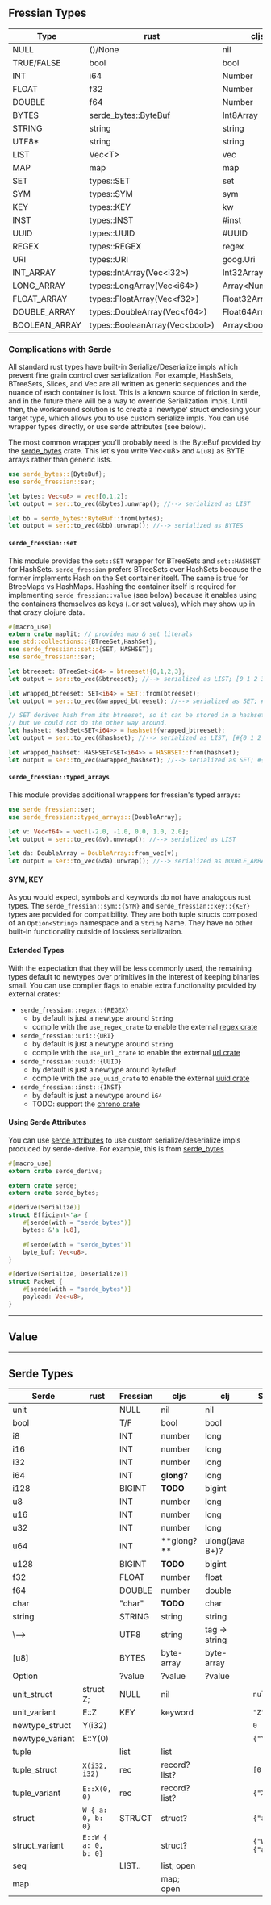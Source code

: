 ## Fressian Types

| Type       | rust | cljs    | clj  |
|------------|------|---------|------|
| NULL       |  ()/None  | nil     | nil  
| TRUE/FALSE | bool | bool | bool
| INT        | i64  | Number | Long
| FLOAT      | f32  | Number | Float
| DOUBLE     | f64  | Number | Double
| BYTES      | [serde_bytes::ByteBuf][serde_bytes] | Int8Array | byte[]
| STRING     | string       | string | string
| UTF8*      | string       | string | string
| LIST       | Vec&lt;T&gt; | vec    | vec
| MAP        | map          | map    | map
| SET        | types::SET   | set    | set
| SYM        | types::SYM   | sym   | sym
| KEY        | types::KEY   | kw    | kw
| INST       | types::INST  | #inst | #inst
| UUID       | types::UUID  | #UUID |#UUID
| REGEX      | types::REGEX | regex | regex
| URI        | types::URI   | goog.Uri | URL
| INT_ARRAY     | types::IntArray(Vec&lt;i32&gt;)      | Int32Array | int[]
| LONG_ARRAY    | types::LongArray(Vec&lt;i64&gt;)     | Array&lt;Number&gt;*^ | long[]
| FLOAT_ARRAY   | types::FloatArray(Vec&lt;f32&gt;)    | Float32Array          | float[]
| DOUBLE_ARRAY  | types::DoubleArray(Vec&lt;f64&gt;)   | Float64Array          | double[]
| BOOLEAN_ARRAY | types::BooleanArray(Vec&lt;bool&gt;) | Array&lt;bool&gt;*^   | bool[]







### Complications with Serde

All standard rust types have built-in Serialize/Deserialize impls which prevent fine grain control over serialization. For example, HashSets, BTreeSets, Slices, and Vec<T> are all written as generic sequences and the nuance of each container is lost. This is a known source of friction in serde, and in the future there will be a way to override Serialization impls. Until then, the workaround solution is to create a 'newtype' struct enclosing your target type, which allows you to use custom serialize impls. You can use wrapper types directly, or use serde attributes (see below).

The most common wrapper you'll probably need is the ByteBuf provided by the [serde_bytes][serde_bytes] crate. This let's you write Vec&lt;u8&gt; and `&[u8]` as BYTE arrays rather than generic lists.

```rust
use serde_bytes::{ByteBuf};
use serde_fressian::ser;

let bytes: Vec<u8> = vec![0,1,2];
let output = ser::to_vec(&bytes).unwrap(); //--> serialized as LIST

let bb = serde_bytes::ByteBuf::from(bytes);
let output = ser::to_vec(&bb).unwrap(); //--> serialized as BYTES

```
#### `serde_fressian::set`

This module provides the `set::SET` wrapper for BTreeSets and `set::HASHSET` for HashSets. `serde_fressian` prefers BTreeSets over HashSets because the former implements Hash on the Set container itself. The same is true for BtreeMaps vs HashMaps. Hashing the container itself is required for implementing `serde_fressian::value` (see below) because it enables using the containers themselves as keys (..or set values), which may show up in that crazy clojure data.

```rust
#[macro_use]
extern crate maplit; // provides map & set literals
use std::collections::{BTreeSet,HashSet};
use serde_fressian::set::{SET, HASHSET};
use serde_fressian::ser;

let btreeset: BTreeSet<i64> = btreeset!{0,1,2,3};
let output = ser::to_vec(&btreeset); //--> serialized as LIST; [0 1 2 3]

let wrapped_btreeset: SET<i64> = SET::from(btreeset);
let output = ser::to_vec(&wrapped_btreeset); //--> serialized as SET; #{0 1 2 3}

// SET derives hash from its btreeset, so it can be stored in a hashset if we want
// but we could not do the other way around.
let hashset: HashSet<SET<i64>> = hashset!{wrapped_btreeset};
let output = ser::to_vec(&hashset); //--> serialized as LIST; [#{0 1 2 3}]

let wrapped_hashset: HASHSET<SET<i64>> = HASHSET::from(hashset);
let output = ser::to_vec(&wrapped_hashset); //--> serialized as SET; #{#{0 1 2 3}}
```

#### `serde_fressian::typed_arrays`

This module provides additional wrappers for fressian's typed arrays:

```rust
use serde_fressian::ser;
use serde_fressian::typed_arrays::{DoubleArray};

let v: Vec<f64> = vec![-2.0, -1.0, 0.0, 1.0, 2.0];
let output = ser::to_vec(&v).unwrap(); //--> serialized as LIST

let da: DoubleArray = DoubleArray::from_vec(v);
let output = ser::to_vec(&da).unwrap(); //--> serialized as DOUBLE_ARRAY
```

#### SYM, KEY
As you would expect, symbols and keywords do not have analogous rust types. The `serde_fressian::sym::{SYM}` and `serde_fressian::key::{KEY}` types are provided for compatibility. They are both tuple structs composed of an `Option<String>` namespace and a `String` Name. They have no other built-in functionality outside of lossless serialization.


#### Extended Types
With the expectation that they will be less commonly used, the remaining types default to newtypes over primitives in the interest of keeping binaries small. You can use compiler flags to enable extra functionality provided by external crates:

+ `serde_fressian::regex::{REGEX}`
  - by default is just a newtype around `String`
  - compile with the `use_regex_crate` to enable the external [regex crate][reg]
+ `serde_fressian::uri::{URI}`
  - by default is just a newtype around `String`
  - compile with the `use_url_crate` to enable the external [url crate][url]
+ `serde_fressian::uuid::{UUID}`
  - by default is just a newtype around `ByteBuf`
  - compile with the `use_uuid_crate` to enable the external [uuid crate][uuid]
+ `serde_fressian::inst::{INST}`
  - by default is just a newtype around `i64`
  - TODO: support the [chrono crate][chrono]


#### Using Serde Attributes

You can use [serde attributes](https://serde.rs/attributes.html) to use custom serialize/deserialize impls produced by serde-derive. For example, this is from [serde_bytes][serde_bytes]

```rust
#[macro_use]
extern crate serde_derive;

extern crate serde;
extern crate serde_bytes;

#[derive(Serialize)]
struct Efficient<'a> {
    #[serde(with = "serde_bytes")]
    bytes: &'a [u8],

    #[serde(with = "serde_bytes")]
    byte_buf: Vec<u8>,
}

#[derive(Serialize, Deserialize)]
struct Packet {
    #[serde(with = "serde_bytes")]
    payload: Vec<u8>,
}
```




<!-- [Url][url] -->
<!-- [Regex][reg] -->
<!-- [Uuid][uuid] -->
<!-- [Datetime&lt;Utc&gt;][chrono] -->
[chrono]: https://github.com/chronotope/chrono
[uuid]: https://github.com/uuid-rs/uuid
[reg]: https://github.com/rust-lang/regex
[url]: https://github.com/servo/rust-url
[serde_bytes]: https://docs.serde.rs/serde_bytes

<hr>

## Value

<hr>

## Serde Types
| Serde           |      rust          | Fressian| cljs | clj | Serde JSON          
|-----------------|--------------------|---------------------|---------|---------------|--------------
| unit            |                    |  NULL   | nil           | nil   
| bool            |                    |  T/F    | bool          | bool  
| i8              |                    |  INT    | number        | long  
| i16             |                    |  INT    | number        | long  
| i32             |                    |  INT    | number        | long  
| i64             |                    |  INT    | **glong?**    | long  
| i128            |                    |  BIGINT | **TODO**      | bigint
| u8              |                    |  INT    | number        | long
| u16             |                    |  INT    | number        | long
| u32             |                    |  INT    | number        | long
| u64             |                    |  INT    | **glong? **   | ulong(java 8+)?
| u128            |                    |  BIGINT | **TODO**      | bigint
| f32             |                    |  FLOAT  | number        | float
| f64             |                    |  DOUBLE | number        | double
| char            |                    |  "char" | **TODO**      | char
| string          |                    |  STRING | string        | string
|      \\-->      |                    |  UTF8   | string        | tag -> string
| [u8]            |                    |  BYTES  | byte-array    | byte-array
| Option<value>   |                    |  ?value | ?value        | ?value
| unit_struct     |struct Z;           |  NULL   | nil           | |`null`               
| unit_variant    |E::Z                |  KEY    | keyword       | |`"Z"`                
| newtype_struct  |Y(i32)              |         |               | |`0`                  
| newtype_variant |E::Y(0)             |         |               | |`{"Y":0}`            
| tuple           |                    |  list   | list          | |
| tuple_struct    |`X(i32, i32)`       |  rec    | record? list? | |`[0,0]`
| tuple_variant   |`E::X(0, 0)`        |  rec    | record? list? | |`{"X":[0,0]}`
| struct          |`W { a: 0, b: 0}`   |  STRUCT | struct?       | |`{"a":0,"b":0}`
| struct_variant  |`E::W { a: 0, b: 0}`|         | struct?       | |`{"W":{"a":0,"b":0}}`
| seq             |                    |  LIST.. | list; open    | |
| map             |                    |         | map; open     | |